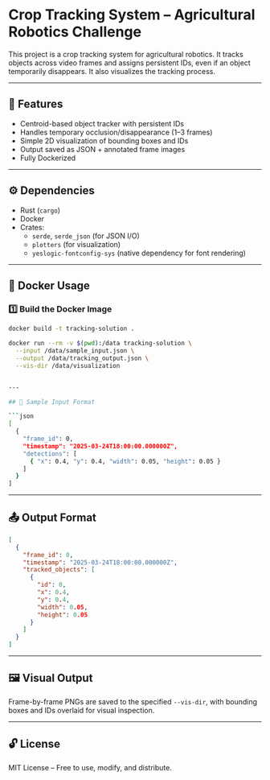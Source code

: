 # Crop Tracking System – Agricultural Robotics Challenge

This project is a crop tracking system for agricultural robotics. It tracks objects across video frames and assigns persistent IDs, even if an object temporarily disappears. It also visualizes the tracking process.

---

## 🚀 Features

- Centroid-based object tracker with persistent IDs
- Handles temporary occlusion/disappearance (1–3 frames)
- Simple 2D visualization of bounding boxes and IDs
- Output saved as JSON + annotated frame images
- Fully Dockerized

---

## ⚙️ Dependencies

- Rust (`cargo`)
- Docker
- Crates:
  - `serde`, `serde_json` (for JSON I/O)
  - `plotters` (for visualization)
  - `yeslogic-fontconfig-sys` (native dependency for font rendering)

---

## 🐳 Docker Usage

### 1️⃣ Build the Docker Image

```bash
docker build -t tracking-solution .

docker run --rm -v $(pwd):/data tracking-solution \
  --input /data/sample_input.json \
  --output /data/tracking_output.json \
  --vis-dir /data/visualization


---

## 🧪 Sample Input Format

```json
[
  {
    "frame_id": 0,
    "timestamp": "2025-03-24T18:00:00.000000Z",
    "detections": [
      { "x": 0.4, "y": 0.4, "width": 0.05, "height": 0.05 }
    ]
  }
]
```

---

## 📤 Output Format

```json
[
  {
    "frame_id": 0,
    "timestamp": "2025-03-24T18:00:00.000000Z",
    "tracked_objects": [
      {
        "id": 0,
        "x": 0.4,
        "y": 0.4,
        "width": 0.05,
        "height": 0.05
      }
    ]
  }
]
```

---

## 🖼 Visual Output

Frame-by-frame PNGs are saved to the specified `--vis-dir`, with bounding boxes and IDs overlaid for visual inspection.

---

## 🔓 License

MIT License – Free to use, modify, and distribute.


